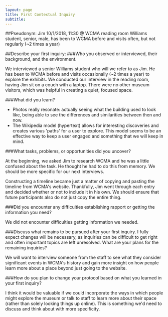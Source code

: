 ```yaml
---
layout: page
title: First Contextual Inquiry
subtitle: 
---
```


##Pseudonym: Jim 
10/1/2018, 11:30 @ WCMA reading room
Williams student, senior, male, has been to WCMA before and visits often, but not regularly (~2 times a year)

##Describe your first inquiry:
###Who you observed or interviewed, their background, and the environment.

We interviewed a senior Williams student who will we refer to as Jim. He has been to WCMA before and visits occasionally (~2 times a year) to explore the exhibits. We conducted our interview in the reading room, having Jim sit on a couch with a laptop. There were no other museum visitors, which was helpful in creating a quiet, focused space.

###What did you learn?

- Photos really resonate: actually seeing what the building used to look like, being able to see the differences and similarities between then and now.
- The Wikipedia model (hypertext) allows for interesting discoveries and creates various 'paths' for a user to explore. This model seems to be an effective way to keep a user engaged and something that we will keep in mind.

###What tasks, problems, or opportunities did you uncover?

At the beginning, we asked Jim to research WCMA and he was a little confused about the task. He thought he had to do this from memory. We should be more specific for our next interviews. 

Constructing a timeline became just a matter of copying and pasting the timeline from WCMA's website. Thankfully, Jim went through each entry and decided whether or not to include it in his own. We should ensure that future participants also do not just copy the entire thing.

###Did you encounter any difficulties establishing rapport or getting the information you need?

We did not encounter difficulties getting information we needed.

###Discuss what remains to be pursued after your first inquiry. I fully expect changes will be necessary, as inquiries can be difficult to get right and often important topics are left unresolved.
What are your plans for the remaining inquiries?


We will want to interview someone from the staff to see what they consider significant events in WCMA's history and gain more insight on how people learn more about a place beyond just going to the website.

###How do you plan to change your protocol based on what you learned in your first inquiry?

I think it would be valuable if we could incorporate the ways in which people might explore the museum or talk to staff to learn more about their space (rather than solely looking things up online). This is something we'd need to discuss and think about with more specificity.
